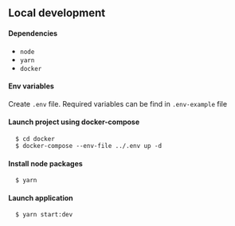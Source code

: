 ## Local development

#### **Dependencies**
* `node`
* `yarn`
* `docker`

#### **Env variables**
Create `.env` file. Required variables can be find in `.env-example` file

#### **Launch project using docker-compose**
```
  $ cd docker
  $ docker-compose --env-file ../.env up -d
```

#### **Install node packages**
```
  $ yarn
```

#### **Launch application**
```
  $ yarn start:dev
```
